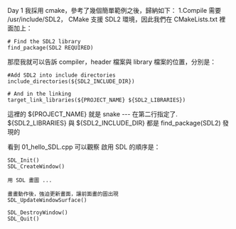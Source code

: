 Day 1
我採用 cmake，參考了幾個簡單範例之後，歸納如下：
1.Compile 需要 /usr/include/SDL2， CMake 支援 SDL2 環境，因此我們在 CMakeLists.txt 裡面加上：

	# Find the SDL2 library
	find_package(SDL2 REQUIRED)

那麼我就可以告訴 compiler，header 檔案與 library 檔案的位置，分別是：

    #Add SDL2 into include directories
	include_directories(${SDL2_INCLUDE_DIR})

    # And in the linking
	target_link_libraries(${PROJECT_NAME} ${SDL2_LIBRARIES})

這裡的 ${PROJECT_NAME} 就是 snake --- 在第二行指定了.
${SDL2_LIBRARIES} 與 ${SDL2_INCLUDE_DIR} 都是 find_package(SDL2) 發現的


看到 01_hello_SDL.cpp 可以觀察 啟用 SDL 的順序是：

	SDL_Init()
	SDL_CreateWindow()

	用 SDL 畫圖 ...

	畫畫動作後，強迫更新畫面，讓前面畫的圖出現
	SDL_UpdateWindowSurface()

	SDL_DestroyWindow()
	SDL_Quit()


#
